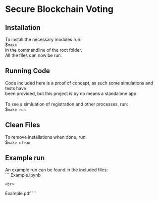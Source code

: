 # Secure Blockchain Voting

## Installation
To install the necessary modules run:<br>
    $```
    make
    ```
    <br>
In the commandline of the root folder.
<br>
All the files can now be run.

## Running Code
Code included here is a proof of concept, as such some simulations and tests have<br>
been provided, but this project is by no means a standalone app.<br> 
<br>
To see a simluation of registration and other processes, run:<br>
    $```
make run
    ```
<br>

## Clean Files 
To remove installations when done, run:<br>
    $```
make clean
    ```
<br>
## Example run
An example run can be found in the included files: 
<br>
    ```
Example.ipynb
```
<br>
```
Example.pdf
    ```
